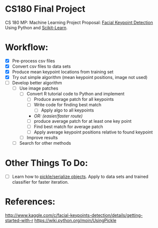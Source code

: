 CS180 Final Project
=======

CS 180 MP: Machine Learning Project Proposal: [Facial Keypoint Detection](http://www.kaggle.com/c/facial-keypoints-detection) Using Python and [Scikit-Learn](http://scikit-learn.org/stable/).

Workflow:
=========
+ [x] Pre-process csv files
+ [x] Convert csv files to data sets
+ [x] Produce mean keypoint locations from training set
+ [x] Try out simple algorithm (mean keypoint positions, image not used)
+ [ ] Develop better algorithm
    + [ ] Use image patches
        + [ ] Convert R tutorial code to Python and implement
            + [ ] Produce average patch for all keypoints
            + [ ] Write code for finding best match
                + [ ] Apply algo to all keypoints
            + _OR: (easier/faster route)_
            + [ ] produce average patch for at least one key point
            + [ ] Find best match for average patch
            + [ ] Apply average keypoint positions relative to found keypoint
        + [ ] Improve results
    + [ ] Search for other methods

Other Things To Do:
===================
+ [ ] Learn how to [pickle/serialize objects](https://wiki.python.org/moin/UsingPickle). Apply to data sets and trained classifier for faster iteration.

References:
==========
http://www.kaggle.com/c/facial-keypoints-detection/details/getting-started-with-r
https://wiki.python.org/moin/UsingPickle